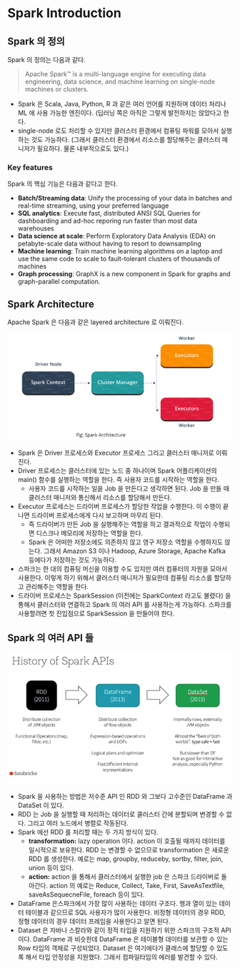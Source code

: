 # Spark Introduction

## Spark 의 정의

Spark 의 정의는 다음과 같다.

> Apache Spark™ is a multi-language engine for executing data engineering, data science, and machine learning on single-node machines or clusters.
>
- Spark 은 Scala, Java, Python, R 과 같은 여러 언어를 지원하며 데이터 처리나 ML 에 사용 가능한 엔진이다. (딥러닝 쪽은 아직은 그렇게 발전하지는 않았다고 한다.
- single-node 로도 처리할 수 있지만 클러스터 환경에서 컴퓨팅 파워를 모아서 실행하는 것도 가능하다. (그래서 클러스터 환경에서 리소스를 할당해주는 클러스터 매니저가 필요하다. 물론 내부적으로도 있다.)

### Key features

Spark 의 핵심 기능은 다음과 같다고 한다.

- **Batch/Streaming data**: Unify the processing of your data in batches and real-time streaming, using your preferred language
- **SQL analytics**: Execute fast, distributed ANSI SQL Queries for dashboarding and ad-hoc reporing run faster than most data warehouses
- **Data science at scale**: Perform Exploratory Data Analysis (EDA) on petabyte-scale data without having to resort to downsampling
- **Machine learning**: Train machine learning algorithms on a laptop and use the same code to scale to fault-tolerant clusters of thousands of machines
- **Graph processing**: GraphX is a new component in Spark for graphs and graph-parallel computation.

## Spark Architecture

Apache Spark 은 다음과 같은 layered architecture 로 이뤄진다.

![](./images/spark%20architecture.png)

- Spark 은 Driver 프로세스와 Executor 프로세스 그리고 클러스터 매니저로 이뤄진다.
- Driver 프로세스는 클러스터에 있는 노드 중 하나이며 Spark 어플리케이션의 main() 함수를 실행하는 역할을 한다. 즉 사용자 코드를 시작하는 역할을 한다.
    - 사용자 코드를 시작하는 일을 Job 을 만든다고 생각하면 된다. Job 을 만들 때 클러스터 매니저와 통신해서 리소스를 할당해서 만든다.
- Executor 프로세스는 드라이버 프로세스가 할당한 작업을 수행한다. 이 수행이 끝나면 드라이버 프로세스에게 다시 보고하며 마무리 된다.
    - 즉 드라이버가 만든 Job 을 실행해주는 역할을 하고 결과적으로 작업이 수행되면 디스크나 메모리에 저장하는 역할을 한다.
    - Spark 은 어떠한 저장소에도 의존하지 않고 영구 저장소 역할을 수행하지도 않는다. 그래서 Amazon S3 이나 Hadoop, Azure Storage, Apache Kafka 등에다가 저장하는 것도 가능하다.
- 스파크는 한 대의 컴퓨팅 머신을 이용할 수도 있지만 여러 컴퓨터의 자원을 모아서 사용한다. 이렇게 하기 위해서 클러스터 매니저가 필요한데 컴퓨팅 리소스를 할당하고 관리해주는 역할을 한다.
- 드라이버 프로세스는 SparkSession (이전에는 SparkContext 라고도 불렸다) 을 통해서 클러스터와 연결하고 Spark 의 여러 API 를 사용하는게 가능하다. 스파크를 사용할려면 첫 진입점으로 SparkSession 을 만들어야 한다.

## Spark 의 여러 API 들

![](./images/spark%20api.png)

- Spark 을 사용하는 방법은 저수준 API 인 RDD 와 그보다 고수준인 DataFrame 과 DataSet 이 있다.
- RDD 는 Job 을 실행할 때 처리하는 데이터로 클러스터 간에 분할되며 변경할 수 없다. 그리고 여러 노드에서 병렬로 작동된다.
- Spark 에선 RDD 를 처리할 때는 두 가지 방식이 있다.
    - **transformation:** lazy operation 이다. action 이 호출될 때까지 데이터를 일시적으로 보유한다. RDD 는 변경할 수 없으므로 transformation 은 새로운 RDD 를 생성한다. 예로는 map, groupby, reduceby, sortby, filter, join, union 등이 있다.
    - **action:** action 을 통해서 클러스터에서 실행한 job 은 스파크 드라이버로 돌아간다. action 의 예로는 Reduce, Collect, Take, First, SaveAsTextfile, saveAsSequecneFile, foreach 등이 있다.
- DataFrame 은스파크에서 가장 많이 사용하는 데이터 구조다. 행과 열이 있는 데이터 테이블과 같으므로 SQL 사용자가 많이 사용한다. 비정형 데이터의 경우 RDD, 정형 데이터의 경우 데이터 프레임을 사용한다고 알면 된다.
- Dataset 은 자바나 스칼라와 같이 정적 타입을 지원하기 위한 스파크의 구조적 API 이다. DataFrame 과 비슷한데 DataFrame 은 테이블형 데이터를 보관할 수 있는 Row 타입의 객체로 구성되었다. Dataset 은 여기에다가 클래스에 할당할 수 있도록 해서 타입 안정성을 지원했다. 그래서 컴파일타임의 에러를 발견할 수 있다.